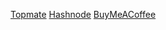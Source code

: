 [Topmate](https://topmate.io/i_am_tj/) 
[Hashnode](https://hashnode.com/@iamtj97) 
[BuyMeACoffee](https://www.buymeacoffee.com/iamtj97)
